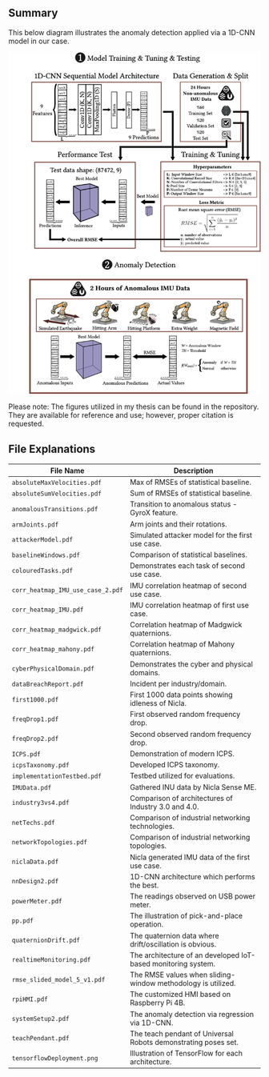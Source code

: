 ## Summary

This below diagram illustrates the anomaly detection applied via a 1D-CNN model in our case.

![Anomaly Detection System Setup](./figures/systemSetup2_1.png)

Please note: The figures utilized in my thesis can be found in the repository. They are available for reference and use; however, proper citation is requested.

## File Explanations

| File Name        | Description                                                                                      |
|------------------|--------------------------------------------------------------------------------------------------|
| `absoluteMaxVelocities.pdf` | Max of RMSEs of statistical baseline.     |
| `absoluteSumVelocities.pdf`      |    Sum of RMSEs of statistical baseline. |
| `anomalousTransitions.pdf`    | Transition to anomalous status - GyroX feature.                                 |
| `armJoints.pdf`  | Arm joints and their rotations.               |
| `attackerModel.pdf`       | Simulated attacker model for the first use case.                       |
| `baselineWindows.pdf`          | Comparison of statistical baselines. |
| `colouredTasks.pdf`     | Demonstrates each task of second use case.    |
| `corr_heatmap_IMU_use_case_2.pdf`     | IMU correlation heatmap of second use case.    |
| `corr_heatmap_IMU.pdf`     | IMU correlation heatmap of first use case.    |
| `corr_heatmap_madgwick.pdf`     | Correlation heatmap of Madgwick quaternions. |
| `corr_heatmap_mahony.pdf`     | Correlation heatmap of Mahony quaternions.  |
| `cyberPhysicalDomain.pdf`     | Demonstrates the cyber and physical domains.|
| `dataBreachReport.pdf`     | Incident per industry/domain.|
| `first1000.pdf`     | First 1000 data points showing idleness of Nicla.|
| `freqDrop1.pdf`     | First observed random frequency drop.|
| `freqDrop2.pdf`     | Second observed random frequency drop.|
| `ICPS.pdf`     | Demonstration of modern ICPS.|
| `icpsTaxonomy.pdf`     | Developed ICPS taxonomy.|
| `implementationTestbed.pdf`     | Testbed utilized for evaluations.|
| `IMUData.pdf`     | Gathered INU data by Nicla Sense ME.|
| `industry3vs4.pdf`     | Comparison of architectures of Industry 3.0 and 4.0.|
| `netTechs.pdf`     | Comparison of industrial networking technologies.|
| `networkTopologies.pdf`     | Comparison of industrial networking topologies.|
| `niclaData.pdf`     | Nicla generated IMU data of the first use case.|
| `nnDesign2.pdf`     | 1D-CNN architecture which performs the best.|
| `powerMeter.pdf`     | The readings observed on USB power meter.|
| `pp.pdf`     | The illustration of pick-and-place operation.|
| `quaternionDrift.pdf`     | The quaternion data where drift/oscillation is obvious.|
| `realtimeMonitoring.pdf`     | The architecture of an developed IoT-based monitoring system.|
| `rmse_slided_model_5_v1.pdf`     | The RMSE values when sliding-window methodology is utilized.|
| `rpiHMI.pdf`     | The customized HMI based on Raspberry Pi 4B.|
| `systemSetup2.pdf`     | The anomaly detection via regression via 1D-CNN.|
| `teachPendant.pdf`     | The teach pendant of Universal Robots demonstrating poses set.|
| `tensorflowDeployment.png`     | Illustration of TensorFlow for each architecture.|